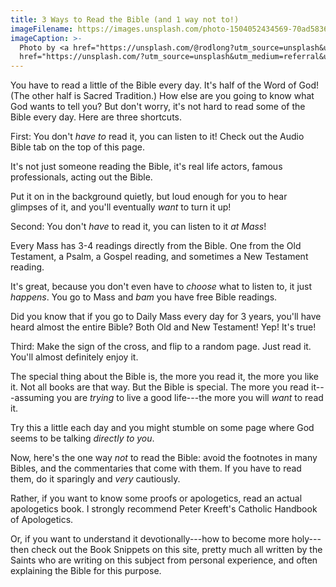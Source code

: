 ```yaml
---
title: 3 Ways to Read the Bible (and 1 way not to!)
imageFilename: https://images.unsplash.com/photo-1504052434569-70ad5836ab65?ixlib=rb-1.2.1&ixid=MnwxMjA3fDB8MHxwaG90by1wYWdlfHx8fGVufDB8fHx8&auto=format&fit=crop&w=1470&q=80
imageCaption: >-
  Photo by <a href="https://unsplash.com/@rodlong?utm_source=unsplash&utm_medium=referral&utm_content=creditCopyText">Rod Long</a> on <a
  href="https://unsplash.com/?utm_source=unsplash&utm_medium=referral&utm_content=creditCopyText">Unsplash</a>
---
```


You have to read a little of the Bible every day. It's half of the Word of God! (The other half is Sacred Tradition.) How else are you going to know what God wants to tell you? But don't worry, it's not hard to read some of the Bible every day. Here are three shortcuts.

First: You don't *have to* read it, you can listen to it! Check out the Audio Bible tab on the top of this page.

It's not just someone reading the Bible, it's real life actors, famous professionals, acting out the Bible.

Put it on in the background quietly, but loud enough for you to hear glimpses of it, and you'll eventually *want* to turn it up!

Second: You don't *have* to read it, you can listen to it *at Mass*!

Every Mass has 3-4 readings directly from the Bible. One from the Old Testament, a Psalm, a Gospel reading, and sometimes a New Testament reading.

It's great, because you don't even have to *choose* what to listen to, it just *happens*. You go to Mass and *bam* you have free Bible readings.

Did you know that if you go to Daily Mass every day for 3 years, you'll have heard almost the entire Bible? Both Old and New ​Testament! Yep! It's true!

Third: Make the sign of the cross, and flip to a random page. Just read it. You'll almost definitely enjoy it.

The special thing about the Bible is, the more you read it, the more you like it. Not all books are that way. But the Bible is special. The more you read it---assuming you are *trying* to live a good life---the more you will *want* to read it.

Try this a little each day and you might stumble on some page where God seems to be talking *directly to you*.

Now, here's the one way *not* to read the Bible: avoid the footnotes in many Bibles, and the commentaries that come with them. If you have to read them, do it sparingly and *very* cautiously.

Rather, if you want to know some proofs or apologetics, read an actual apologetics book. I strongly recommend Peter Kreeft's Catholic Handbook of Apologetics.

Or, if you want to understand it devotionally---how to become more holy---then check out the Book Snippets on this site, pretty much all written by the Saints who are writing on this subject from personal experience, and often explaining the Bible for this purpose.
